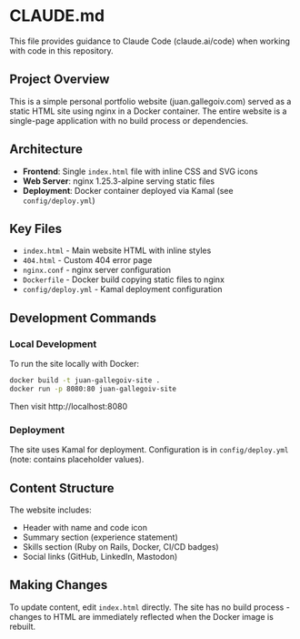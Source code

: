 # CLAUDE.md

This file provides guidance to Claude Code (claude.ai/code) when working with code in this repository.

## Project Overview

This is a simple personal portfolio website (juan.gallegoiv.com) served as a static HTML site using nginx in a Docker container. The entire website is a single-page application with no build process or dependencies.

## Architecture

- **Frontend**: Single `index.html` file with inline CSS and SVG icons
- **Web Server**: nginx 1.25.3-alpine serving static files
- **Deployment**: Docker container deployed via Kamal (see `config/deploy.yml`)

## Key Files

- `index.html` - Main website HTML with inline styles
- `404.html` - Custom 404 error page
- `nginx.conf` - nginx server configuration
- `Dockerfile` - Docker build copying static files to nginx
- `config/deploy.yml` - Kamal deployment configuration

## Development Commands

### Local Development

To run the site locally with Docker:
```bash
docker build -t juan-gallegoiv-site .
docker run -p 8080:80 juan-gallegoiv-site
```
Then visit http://localhost:8080

### Deployment

The site uses Kamal for deployment. Configuration is in `config/deploy.yml` (note: contains placeholder values).

## Content Structure

The website includes:
- Header with name and code icon
- Summary section (experience statement)
- Skills section (Ruby on Rails, Docker, CI/CD badges)
- Social links (GitHub, LinkedIn, Mastodon)

## Making Changes

To update content, edit `index.html` directly. The site has no build process - changes to HTML are immediately reflected when the Docker image is rebuilt.
